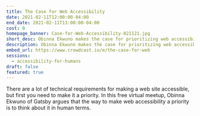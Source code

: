 ```yaml
---
title: The Case for Web Accessibility
date: 2021-02-11T12:00:00-04:00
end_date: 2021-02-11T13:00:00-04:00
cost: 0
homepage_banner: Case-for-Web-Accessibility-021121.jpg
short_desc: Obinna Ekwuno makes the case for prioritizing web accessibility based upon our sense of self and of empathy.
description: Obinna Ekwuno makes the case for prioritizing web accessibility based upon our sense of self and of empathy.
embed_url: https://www.crowdcast.io/e/the-case-for-web
sessions:
  - accessibility-for-humans
draft: false
featured: true
---
```


There are a lot of technical requirements for making a web site accessible, but first you need to make it a priority. In this free virtual meetup, Obinna Ekwuno of Gatsby argues that the way to make web accessibility a priority is to think about it in human terms.
